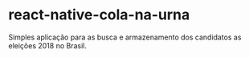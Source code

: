 # react-native-cola-na-urna
Simples aplicação para as busca e armazenamento dos candidatos as eleições 2018 no Brasil.
